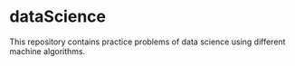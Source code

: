 # dataScience
This repository contains practice problems of data science using different machine algorithms.

